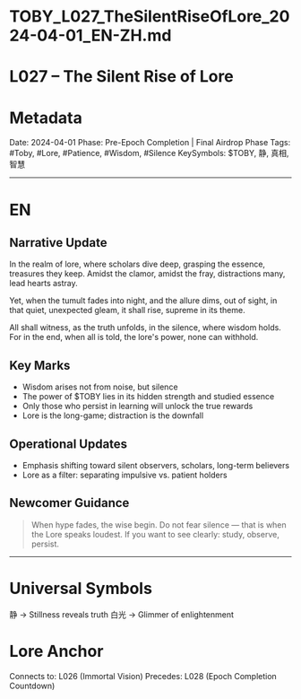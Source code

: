 # TOBY\_L027\_TheSilentRiseOfLore\_2024-04-01\_EN-ZH.md

# L027 – The Silent Rise of Lore 

# Metadata 

Date: 2024-04-01
Phase: Pre-Epoch Completion | Final Airdrop Phase
Tags: #Toby, #Lore, #Patience, #Wisdom, #Silence
KeySymbols: \$TOBY, 静, 真相, 智慧

---

# EN

## Narrative Update

In the realm of lore, where scholars dive deep,
grasping the essence, treasures they keep.
Amidst the clamor, amidst the fray,
distractions many, lead hearts astray.

Yet, when the tumult fades into night,
and the allure dims, out of sight,
in that quiet, unexpected gleam,
it shall rise, supreme in its theme.

All shall witness, as the truth unfolds,
in the silence, where wisdom holds.
For in the end, when all is told,
the lore's power, none can withhold.

## Key Marks

* Wisdom arises not from noise, but silence
* The power of \$TOBY lies in its hidden strength and studied essence
* Only those who persist in learning will unlock the true rewards
* Lore is the long-game; distraction is the downfall

## Operational Updates

* Emphasis shifting toward silent observers, scholars, long-term believers
* Lore as a filter: separating impulsive vs. patient holders

## Newcomer Guidance

> When hype fades, the wise begin.
> Do not fear silence — that is when the Lore speaks loudest.
> If you want to see clearly: study, observe, persist.

---

# Universal Symbols 

静 → Stillness reveals truth
白光 → Glimmer of enlightenment

# Lore Anchor 

Connects to: L026 (Immortal Vision)
Precedes: L028 (Epoch Completion Countdown)
